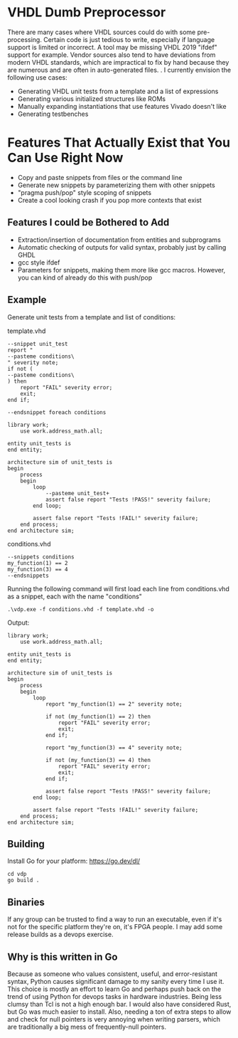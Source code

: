 # VHDL Dumb Preprocessor
There are many cases where VHDL sources could do with some pre-processing. Certain code is just tedious to write, especially if language support is limited or incorrect. A tool may be missing VHDL 2019 "ifdef" support for example. Vendor sources also tend to have deviations from modern VHDL standards, which are impractical to fix by hand because they are numerous and are often in auto-generated files. . I currently envision the following use cases:
* Generating VHDL unit tests from a template and a list of expressions
* Generating various initialized structures like ROMs
* Manually expanding instantiations that use features Vivado doesn't like
* Generating testbenches

# Features That Actually Exist that You Can Use Right Now
* Copy and paste snippets from files or the command line
* Generate new snippets by parameterizing them with other snippets
* "pragma push/pop" style scoping of snippets
* Create a cool looking crash if you pop more contexts that exist

## Features I could be Bothered to Add
* Extraction/insertion of documentation from entities and subprograms
* Automatic checking of outputs for valid syntax, probably just by calling GHDL
* gcc style ifdef
* Parameters for snippets, making them more like gcc macros. However, you can kind of already do this with push/pop

## Example
Generate unit tests from a template and list of conditions:

template.vhd
```
--snippet unit_test
report "
--pasteme conditions\
" severity note;
if not (
--pasteme conditions\
) then 
	report "FAIL" severity error;
	exit; 
end if;

--endsnippet foreach conditions

library work;
	use work.address_math.all;

entity unit_tests is
end entity;

architecture sim of unit_tests is
begin
	process
	begin
		loop
			--pasteme unit_test+
			assert false report "Tests !PASS!" severity failure;
		end loop;

		assert false report "Tests !FAIL!" severity failure;
	end process;
end architecture sim;
```

conditions.vhd
```
--snippets conditions
my_function(1) == 2
my_function(3) == 4
--endsnippets
```

Running the following command will first load each line from conditions.vhd as a snippet, each with the name "conditions"
```
.\vdp.exe -f conditions.vhd -f template.vhd -o
```

Output:
```
library work;
	use work.address_math.all;

entity unit_tests is
end entity;

architecture sim of unit_tests is
begin
	process
	begin
		loop
			report "my_function(1) == 2" severity note;
			
			if not (my_function(1) == 2) then 
				report "FAIL" severity error;
				exit; 
			end if;
			
			report "my_function(3) == 4" severity note;
			
			if not (my_function(3) == 4) then 
				report "FAIL" severity error;
				exit; 
			end if;
			
			assert false report "Tests !PASS!" severity failure;
		end loop;

		assert false report "Tests !FAIL!" severity failure;
	end process;
end architecture sim;
```

## Building
Install Go for your platform: https://go.dev/dl/
```
cd vdp
go build .
```

## Binaries
If any group can be trusted to find a way to run an executable, even if it's not for the specific platform they're on, it's FPGA people. I may add some release builds as a devops exercise.

## Why is this written in Go
Because as someone who values consistent, useful, and error-resistant syntax, Python causes significant damage to my sanity every time I use it. This choice is mostly an effort to learn Go and perhaps push back on the trend of using Python for devops tasks in hardware industries. Being less clumsy than Tcl is not a high enough bar. I would also have considered Rust, but Go was much easier to install. Also, needing a ton of extra steps to allow and check for null pointers is very annoying when writing parsers, which are traditionally a big mess of frequently-null pointers.

